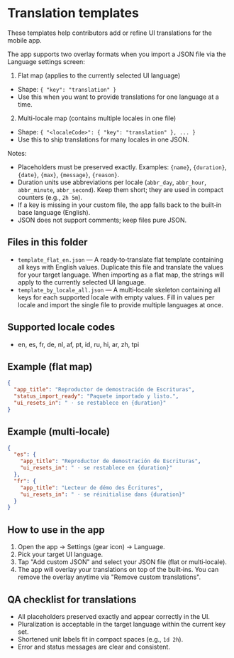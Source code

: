 # Translation templates

These templates help contributors add or refine UI translations for the mobile app.

The app supports two overlay formats when you import a JSON file via the Language settings screen:

1) Flat map (applies to the currently selected UI language)
- Shape: `{ "key": "translation" }`
- Use this when you want to provide translations for one language at a time.

2) Multi-locale map (contains multiple locales in one file)
- Shape: `{ "<localeCode>": { "key": "translation" }, ... }`
- Use this to ship translations for many locales in one JSON.

Notes:
- Placeholders must be preserved exactly. Examples: `{name}`, `{duration}`, `{date}`, `{max}`, `{message}`, `{reason}`.
- Duration units use abbreviations per locale (`abbr_day`, `abbr_hour`, `abbr_minute`, `abbr_second`). Keep them short; they are used in compact counters (e.g., `2h 5m`).
- If a key is missing in your custom file, the app falls back to the built‑in base language (English).
- JSON does not support comments; keep files pure JSON.

## Files in this folder

- `template_flat_en.json` — A ready‑to‑translate flat template containing all keys with English values. Duplicate this file and translate the values for your target language. When importing as a flat map, the strings will apply to the currently selected UI language.
- `template_by_locale_all.json` — A multi‑locale skeleton containing all keys for each supported locale with empty values. Fill in values per locale and import the single file to provide multiple languages at once.

## Supported locale codes

- en, es, fr, de, nl, af, pt, id, ru, hi, ar, zh, tpi

## Example (flat map)

```json
{
  "app_title": "Reproductor de demostración de Escrituras",
  "status_import_ready": "Paquete importado y listo.",
  "ui_resets_in": " · se restablece en {duration}"
}
```

## Example (multi‑locale)

```json
{
  "es": {
    "app_title": "Reproductor de demostración de Escrituras",
    "ui_resets_in": " · se restablece en {duration}"
  },
  "fr": {
    "app_title": "Lecteur de démo des Écritures",
    "ui_resets_in": " · se réinitialise dans {duration}"
  }
}
```

## How to use in the app

1. Open the app → Settings (gear icon) → Language.
2. Pick your target UI language.
3. Tap "Add custom JSON" and select your JSON file (flat or multi‑locale).
4. The app will overlay your translations on top of the built‑ins. You can remove the overlay anytime via "Remove custom translations".

## QA checklist for translations

- All placeholders preserved exactly and appear correctly in the UI.
- Pluralization is acceptable in the target language within the current key set.
- Shortened unit labels fit in compact spaces (e.g., `1d 2h`).
- Error and status messages are clear and consistent.

